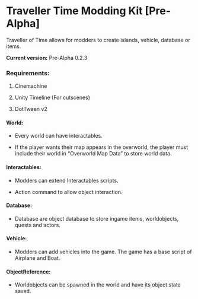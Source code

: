 # Traveller Time Modding Kit [Pre-Alpha]

Traveller of Time allows for modders to create islands, vehicle, database or items.

**Current version:** Pre-Alpha 0.2.3

### Requirements:

1. Cinemachine

2. Unity Timeline (For cutscenes)

3. DotTween v2



#### World:

-	Every world can have interactables.

-	If the player wants their map appears in the overworld, the player must include their world in “Overworld Map Data” to store world data.

#### Interactables:

-	Modders can extend Interactables scripts.

-	Action command to allow object interaction.

#### Database:

-	Database are object database to store ingame items, worldobjects, quests and actors.

#### Vehicle:

-	Modders can add vehicles into the game. The game has a base script of Airplane and Boat.

#### ObjectReference:

-	Worldobjects can be spawned in the world and have its object state saved.
